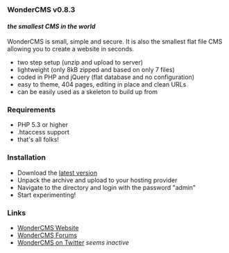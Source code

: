 ### **WonderCMS** v0.8.3
#### *the smallest CMS in the world*
WonderCMS is small, simple and secure. It is also the smallest flat file CMS allowing you to create a website in seconds.
- two step setup (unzip and upload to server)
- lightweight (only 8kB zipped and based on only 7 files)
- coded in PHP and jQuery (flat database and no configuration)
- easy to theme, 404 pages, editing in place and clean URLs
- can be easily used as a skeleton to build up from

### Requirements
- PHP 5.3 or higher
- .htaccess support
- that's all folks!

### Installation
- Download the [latest version](https://github.com/1Seann/wondercms/archive/master.zip)
- Unpack the archive and upload to your hosting provider
- Navigate to the directory and login with the password "admin"
- Start experimenting!

### Links
- [WonderCMS Website](http://wondercms.com/)
- [WonderCMS Forums](http://wondercms.com/forum/)
- [WonderCMS on Twitter](http://twitter.com/wondercms) *seems inactive*
